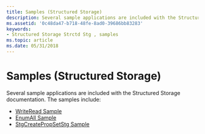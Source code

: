 ```yaml
---
title: Samples (Structured Storage)
description: Several sample applications are included with the Structured Storage documentation.
ms.assetid: '0c48da47-b718-48fe-8ad0-39686bb83283'
keywords:
- Structured Storage Strctd Stg , samples
ms.topic: article
ms.date: 05/31/2018
---
```


# Samples (Structured Storage)

Several sample applications are included with the Structured Storage documentation. The samples include:

-   [WriteRead Sample](writeread-sample.md)
-   [EnumAll Sample](enumall-sample.md)
-   [StgCreatePropSetStg Sample](stgcreatepropsetstg-sample.md)

 

 




